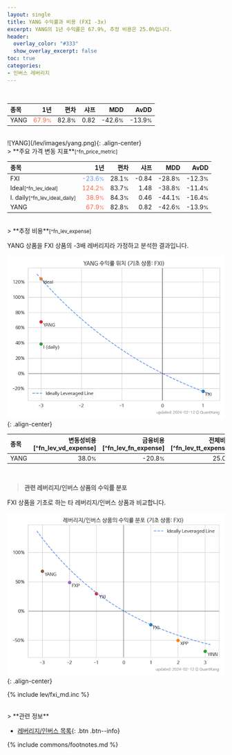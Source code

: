 ```yaml
---
layout: single
title: YANG 수익률과 비용 (FXI -3x)
excerpt: YANG의 1년 수익률은 67.9%, 추정 비용은 25.0%입니다.
header:
  overlay_color: "#333"
  show_overlay_excerpt: false
toc: true
categories:
- 인버스 레버리지
---
```


<br>

| **종목** | **1년** | **편차** | **샤프** | **MDD** | **AvDD** |
| :------------ | ------: | -----------: | -------: | ------: | -------: |
| YANG | <span style="color: tomato">67.9<small>%</small></span> | 82.8<small>%</small> | 0.82 | -42.6<small>%</small> | -13.9<small>%</small> |

<!-- more -->

<br>
![YANG](/lev/images/yang.png){: .align-center}

<br>
> **주요 가격 변동 지표**<small>[^fn_price_metric]</small>



| **종목** | **1년** | **편차** | **샤프** | **MDD** | **AvDD** |
| :------------ | ------: | -----------: | -------: | ------: | -------: |
| FXI | <span style="color: cornflowerblue">-23.6<small>%</small></span> | 28.1<small>%</small> | -0.84 | -28.8<small>%</small> | -12.3<small>%</small> |
| Ideal<small>[^fn_lev_ideal]</small> | <span style="color: tomato">124.2<small>%</small></span> | 83.7<small>%</small> | 1.48 | -38.8<small>%</small> | -11.4<small>%</small> |
| I. daily<small>[^fn_lev_ideal_daily]</small> | <span style="color: tomato">38.9<small>%</small></span> | 84.3<small>%</small> | 0.46 | -44.1<small>%</small> | -16.4<small>%</small> |
| YANG | <span style="color: tomato">67.9<small>%</small></span> | 82.8<small>%</small> | 0.82 | -42.6<small>%</small> | -13.9<small>%</small> |

<br>
> **추정 비용**<small>[^fn_lev_expense]</small><a id="expense"></a>

YANG 상품을 FXI 상품의 -3배 레버리지라 가정하고 분석한 결과입니다.

![YANG](/lev/images/yang_ideal.png){: .align-center}

| **종목** | **변동성비용**[^fn_lev_vd_expense] | **금융비용**[^fn_lev_fn_expense] | **전체비용**[^fn_lev_tt_expense] |
| :------------ | ------: | -----------: | -------: |
| YANG | 38.0<small>%</small> | -20.8<small>%</small> | 25.0<small>%</small> |

<br>

> **관련 레버리지/인버스 상품의 수익률 분포**

FXI 상품을 기초로 하는 타 레버리지/인버스 상품과 비교합니다.

![FXI](/lev/images/fxi_ideal.png){: .align-center}

{% include lev/fxi_md.inc %}

<br>
> **관련 정보**

- [레버리지/인버스 목록](/lev/){: .btn .btn--info}

{% include commons/footnotes.md %}